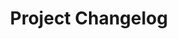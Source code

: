 ---
title: "Project Changelog"
description: "Brief log of main changes (e.g. when tasks are completed). From oldest to most recent changes. See also the handoff.md files in task subfolders"
---